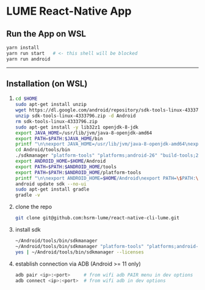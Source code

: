 # LUME React-Native App

## Run the App on WSL

```bash
yarn install
yarn run start   # <- this shell will be blocked
yarn run android
```

___

## Installation (on WSL)

1. 
    ```bash
    cd $HOME
    sudo apt-get install unzip
    wget https://dl.google.com/android/repository/sdk-tools-linux-4333796.zip
    unzip sdk-tools-linux-4333796.zip -d Android
    rm sdk-tools-linux-4333796.zip
    sudo apt-get install -y lib32z1 openjdk-8-jdk
    export JAVA_HOME=/usr/lib/jvm/java-8-openjdk-amd64
    export PATH=$PATH:$JAVA_HOME/bin
    printf "\n\nexport JAVA_HOME=/usr/lib/jvm/java-8-openjdk-amd64\nexport PATH=\$PATH:\$JAVA_HOME/bin" >> ~/.bashrc
    cd Android/tools/bin
    ./sdkmanager "platform-tools" "platforms;android-26" "build-tools;26.0.3"
    export ANDROID_HOME=$HOME/Android
    export PATH=$PATH:$ANDROID_HOME/tools
    export PATH=$PATH:$ANDROID_HOME/platform-tools
    printf "\n\nexport ANDROID_HOME=$HOME/Android\nexport PATH=\$PATH:\$ANDROID_HOME/tools\nexport PATH=\$PATH:\$ANDROID_HOME/platform-tools" >> ~/.bashrc
    android update sdk --no-ui
    sudo apt-get install gradle
    gradle -v
    ```

2. clone the repo
    ```bash
    git clone git@github.com:hsrm-lume/react-native-cli-lume.git
    ```

3. install sdk
    ```bash
    ~/Android/tools/bin/sdkmanager
    ~/Android/tools/bin/sdkmanager "platform-tools" "platforms;android-31"
    yes | ~/Android/tools/bin/sdkmanager --licenses
    ```

4. establish connection via ADB (Android >= 11 only)
    ```bash
    adb pair <ip>:<port>     # from wifi adb PAIR menu in dev options
    adb connect <ip>:<port>  # from wifi adb in dev options
    ```
